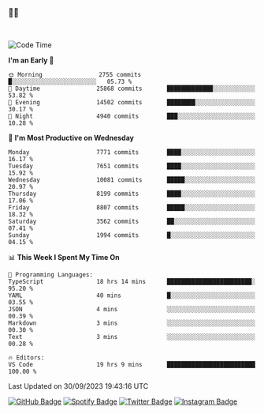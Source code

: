 ### 🤙🍺

<!-- <a href="https://github-readme-stats.vercel.app/api?username=hzak2xx&count_private=true&show_icons=true&theme=dracula">
  <img align="center" src="https://github-readme-stats.vercel.app/api?username=hzak2xx&count_private=true&show_icons=true&theme=dracula" />
</a>
</br> -->
</br>

<!--START_SECTION:waka-->
![Code Time](http://img.shields.io/badge/Code%20Time-2%2C813%20hrs%2021%20mins-blue)

**I'm an Early 🐤** 

```text
🌞 Morning                2755 commits        █░░░░░░░░░░░░░░░░░░░░░░░░   05.73 % 
🌆 Daytime                25868 commits       █████████████░░░░░░░░░░░░   53.82 % 
🌃 Evening                14502 commits       ████████░░░░░░░░░░░░░░░░░   30.17 % 
🌙 Night                  4940 commits        ███░░░░░░░░░░░░░░░░░░░░░░   10.28 % 
```
📅 **I'm Most Productive on Wednesday** 

```text
Monday                   7771 commits        ████░░░░░░░░░░░░░░░░░░░░░   16.17 % 
Tuesday                  7651 commits        ████░░░░░░░░░░░░░░░░░░░░░   15.92 % 
Wednesday                10081 commits       █████░░░░░░░░░░░░░░░░░░░░   20.97 % 
Thursday                 8199 commits        ████░░░░░░░░░░░░░░░░░░░░░   17.06 % 
Friday                   8807 commits        █████░░░░░░░░░░░░░░░░░░░░   18.32 % 
Saturday                 3562 commits        ██░░░░░░░░░░░░░░░░░░░░░░░   07.41 % 
Sunday                   1994 commits        █░░░░░░░░░░░░░░░░░░░░░░░░   04.15 % 
```


📊 **This Week I Spent My Time On** 

```text
💬 Programming Languages: 
TypeScript               18 hrs 14 mins      ████████████████████████░   95.20 % 
YAML                     40 mins             █░░░░░░░░░░░░░░░░░░░░░░░░   03.55 % 
JSON                     4 mins              ░░░░░░░░░░░░░░░░░░░░░░░░░   00.39 % 
Markdown                 3 mins              ░░░░░░░░░░░░░░░░░░░░░░░░░   00.30 % 
Text                     3 mins              ░░░░░░░░░░░░░░░░░░░░░░░░░   00.28 % 

🔥 Editors: 
VS Code                  19 hrs 9 mins       █████████████████████████   100.00 % 
```


 Last Updated on 30/09/2023 19:43:16 UTC
<!--END_SECTION:waka-->

[![GitHub Badge](https://img.shields.io/badge/GitHub-100000?style=for-the-badge&logo=github&logoColor=white)](https://github.com/hzak2xx)
[![Spotify Badge](https://img.shields.io/badge/Spotify-1ED760?&style=for-the-badge&logo=spotify&logoColor=white)](https://open.spotify.com/user/uf90s6sbbh75a1mt44clkhkvf)
[![Twitter Badge](https://img.shields.io/badge/Twitter-1DA1F2?style=for-the-badge&logo=twitter&logoColor=white)](https://twitter.com/hzak2xx)
[![Instagram Badge](https://img.shields.io/badge/Instagram-E4405F?style=for-the-badge&logo=instagram&logoColor=white)](https://www.instagram.com/hzak2xx/)
